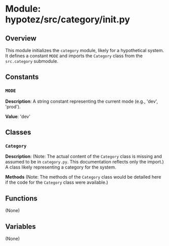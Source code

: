 # Module: hypotez/src/category/__init__.py

## Overview

This module initializes the `category` module, likely for a hypothetical system.  It defines a constant `MODE` and imports the `Category` class from the `src.category` submodule.


## Constants

### `MODE`

**Description**:  A string constant representing the current mode (e.g., 'dev', 'prod').

**Value**: 'dev'


## Classes

### `Category`

**Description**:  (Note:  The actual content of the `Category` class is missing and assumed to be in `category.py`. This documentation reflects only the import.)  A class likely representing a category for the system.

**Methods** (Note:  The methods of the `Category` class would be detailed here if the code for the `Category` class were available.)


## Functions

(None)


## Variables

(None)